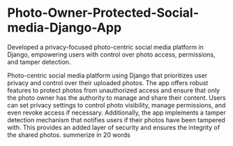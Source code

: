 # Photo-Owner-Protected-Social-media-Django-App
 Developed a privacy-focused photo-centric social media platform in Django, empowering users with control over photo access, permissions, and tamper detection.

Photo-centric social media platform using Django that prioritizes user privacy and control over their uploaded photos. The app offers robust features to protect photos from unauthorized access and ensure that only the photo owner has the authority to manage and share their content. Users can set privacy settings to control photo visibility, manage permissions, and even revoke access if necessary. Additionally, the app implements a tamper detection mechanism that notifies users if their photos have been tampered with. This provides an added layer of security and ensures the integrity of the shared photos. summerize in 20 words
